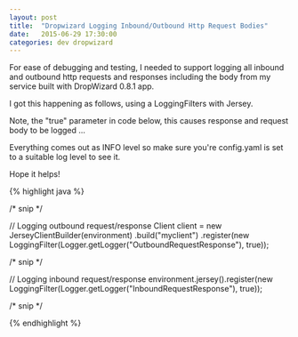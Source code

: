 ```yaml
---
layout: post
title:  "Dropwizard Logging Inbound/Outbound Http Request Bodies"
date:   2015-06-29 17:30:00
categories: dev dropwizard
---
```


For ease of debugging and testing, I needed to support logging all inbound and outbound http requests and responses including the body from my service built with DropWizard 0.8.1 app. 

I got this happening as follows, using a LoggingFilters with Jersey.

Note, the "true" parameter in code below, this causes response and request body to be logged ...

Everything comes out as INFO level so make sure you're config.yaml is set to a suitable log level to see it.

Hope it helps!

{% highlight java %}
 
/* snip */

  // Logging outbound request/response 
  Client client = new JerseyClientBuilder(environment)
      .build("myclient") 
      .register(new LoggingFilter(Logger.getLogger("OutboundRequestResponse"), true));

/* snip */
      
  // Logging inbound request/response 
  environment.jersey().register(new LoggingFilter(Logger.getLogger("InboundRequestResponse"), true));

/* snip */

{% endhighlight %}


